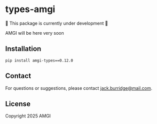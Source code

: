 # types-amgi

:construction: This package is currently under development :construction:

AMGI will be here very soon

## Installation

```
pip install amgi-types==0.12.0
```

## Contact

For questions or suggestions, please contact [jack.burridge@mail.com](mailto:jack.burridge@mail.com).

## License

Copyright 2025 AMGI
